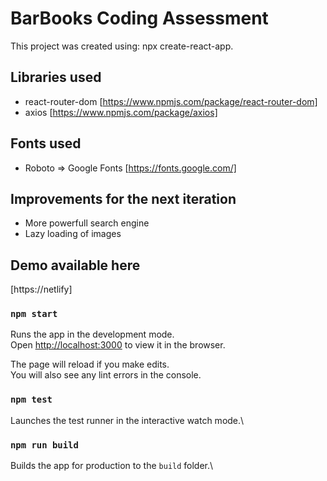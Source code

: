 # BarBooks Coding Assessment

This project was created using: npx create-react-app.

## Libraries used

- react-router-dom [https://www.npmjs.com/package/react-router-dom]
- axios [https://www.npmjs.com/package/axios]

## Fonts used

- Roboto => Google Fonts [https://fonts.google.com/]

## Improvements for the next iteration

- More powerfull search engine
- Lazy loading of images

## Demo available here

[https://netlify]

### `npm start`

Runs the app in the development mode.\
Open [http://localhost:3000](http://localhost:3000) to view it in the browser.

The page will reload if you make edits.\
You will also see any lint errors in the console.

### `npm test`

Launches the test runner in the interactive watch mode.\

### `npm run build`

Builds the app for production to the `build` folder.\
